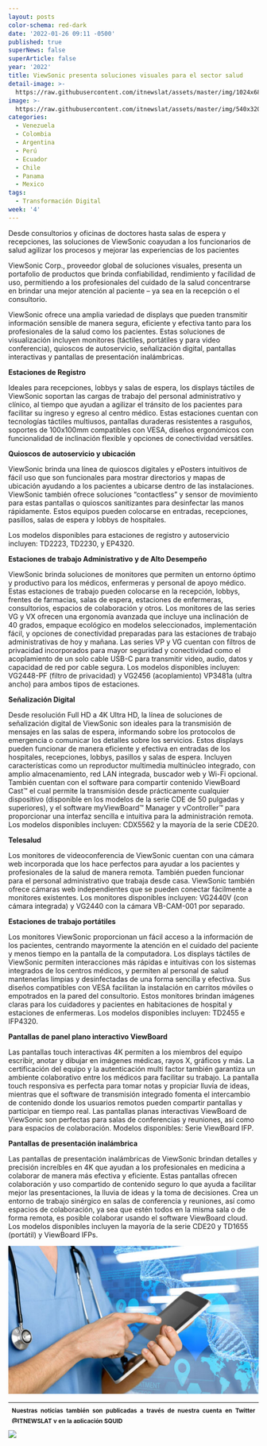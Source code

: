 ```yaml
---
layout: posts
color-schema: red-dark
date: '2022-01-26 09:11 -0500'
published: true
superNews: false
superArticle: false
year: '2022'
title: ViewSonic presenta soluciones visuales para el sector salud
detail-image: >-
  https://raw.githubusercontent.com/itnewslat/assets/master/img/1024x680/Medico-Tecnologia-g.jpg
image: >-
  https://raw.githubusercontent.com/itnewslat/assets/master/img/540x320/Medico-Tecnologia-p.jpg
categories:
  - Venezuela
  - Colombia
  - Argentina
  - Perú
  - Ecuador
  - Chile
  - Panama
  - Mexico
tags:
  - Transformación Digital
week: '4'
---
```

Desde consultorios y oficinas de doctores hasta salas de espera y recepciones, las soluciones de ViewSonic coayudan a los funcionarios de salud agilizar los procesos y mejorar las experiencias de los pacientes

ViewSonic Corp., proveedor global de soluciones visuales, presenta un portafolio de productos que brinda confiabilidad, rendimiento y facilidad de uso, permitiendo a los profesionales del cuidado de la salud concentrarse en brindar una mejor atención al paciente – ya sea en la recepción o el consultorio.


ViewSonic ofrece una amplia variedad de displays que pueden transmitir información sensible de manera segura, eficiente y efectiva tanto para los profesionales de la salud como los pacientes. Estas soluciones de visualización incluyen monitores (táctiles, portátiles y para video conferencia), quioscos de autoservicio, señalización digital, pantallas interactivas y pantallas de presentación inalámbricas.

**Estaciones de Registro**

Ideales para recepciones, lobbys y salas de espera, los displays táctiles de ViewSonic soportan las cargas de trabajo del personal administrativo y clínico, al tiempo que ayudan a agilizar el tránsito de los pacientes para facilitar su ingreso y egreso al centro médico. Estas estaciones cuentan con tecnologías táctiles multiusos, pantallas duraderas resistentes a rasguños, soportes de 100x100mm compatibles con VESA, diseños ergonómicos con funcionalidad de inclinación flexible y opciones de conectividad versátiles.

**Quioscos de autoservicio y ubicación**

ViewSonic brinda una línea de quioscos digitales y ePosters intuitivos de fácil uso que son funcionales para mostrar directorios y mapas de ubicación ayudando a los pacientes a ubicarse dentro de las instalaciones. ViewSonic también ofrece soluciones “contactless” y sensor de movimiento para estas pantallas o quioscos sanitizantes para desinfectar las manos rápidamente. Estos equipos pueden colocarse en entradas, recepciones, pasillos, salas de espera y lobbys de hospitales.
 
Los modelos disponibles para estaciones de registro y autoservicio incluyen: TD2223, TD2230, y EP4320.
 
**Estaciones de trabajo Administrativo y de Alto Desempeño**

ViewSonic brinda soluciones de monitores que permiten un entorno óptimo y productivo para los médicos, enfermeras y personal de apoyo médico. Estas estaciones de trabajo pueden colocarse en la recepción, lobbys, frentes de farmacias, salas de espera, estaciones de enfermeras, consultorios, espacios de colaboración y otros. Los monitores de las series VG y VX ofrecen una ergonomía avanzada que incluye una inclinación de 40 grados, empaque ecológico en modelos seleccionados, implementación fácil, y opciones de conectividad preparadas para las estaciones de trabajo administrativas de hoy y mañana. Las series VP y VG cuentan con filtros de privacidad incorporados para mayor seguridad y conectividad como el acoplamiento de un solo cable USB-C para transmitir video, audio, datos y capacidad de red por cable segura. Los modelos disponibles incluyen: VG2448-PF (filtro de privacidad) y VG2456 (acoplamiento) VP3481a (ultra ancho) para ambos tipos de estaciones.

**Señalización Digital**

Desde resolución Full HD a 4K Ultra HD, la línea de soluciones de señalización digital de ViewSonic son ideales para la transmisión de mensajes en las salas de espera, informando sobre los protocolos de emergencia o comunicar los detalles sobre los servicios. Estos displays pueden funcionar de manera eficiente y efectiva en entradas de los hospitales, recepciones, lobbys, pasillos y salas de espera. Incluyen características como un reproductor multimedia multinúcleo integrado, con amplio almacenamiento, red LAN integrada, buscador web y Wi-Fi opcional. También cuentan con el software para compartir contenido ViewBoard Cast™ el cual permite la transmisión desde prácticamente cualquier dispositivo (disponible en los modelos de la serie CDE de 50 pulgadas y superiores), y el software myViewBoard™ Manager y vController™ para proporcionar una interfaz sencilla e intuitiva para la administración remota. Los modelos disponibles incluyen:  CDX5562 y la mayoría de la serie CDE20.

**Telesalud**

Los monitores de videoconferencia de ViewSonic cuentan con una cámara web incorporada que los hace perfectos para ayudar a los pacientes y profesionales de la salud de manera remota. También pueden funcionar para el personal administrativo que trabaja desde casa. ViewSonic también ofrece cámaras web independientes que se pueden conectar fácilmente a monitores existentes. Los monitores disponibles incluyen: VG2440V (con cámara integrada) y VG2440 con la cámara VB-CAM-001 por separado.

**Estaciones de trabajo portátiles**

Los monitores ViewSonic proporcionan un fácil acceso a la información de los pacientes, centrando mayormente la atención en el cuidado del paciente y menos tiempo en la pantalla de la computadora. Los displays táctiles de ViewSonic permiten interacciones más rápidas e intuitivas con los sistemas integrados de los centros médicos, y permiten al personal de salud mantenerlas limpias y desinfectadas de una forma sencilla y efectiva. Sus diseños compatibles con VESA facilitan la instalación en carritos móviles o empotrados en la pared del consultorio. Estos monitores brindan imágenes claras para los cuidadores y pacientes en habitaciones de hospital y estaciones de enfermeras. Los modelos disponibles incluyen:  TD2455 e IFP4320.

**Pantallas de panel plano interactivo ViewBoard**

Las pantallas touch interactivas 4K permiten a los miembros del equipo escribir, anotar y dibujar en imágenes médicas, rayos X, gráficos y más. La certificación del equipo y la autenticación multi factor también garantiza un ambiente colaborativo entre los médicos para facilitar su trabajo. La pantalla touch responsiva es perfecta para tomar notas y propiciar lluvia de ideas, mientras que el software de transmisión integrado fomenta el intercambio de contenido donde los usuarios remotos pueden compartir pantallas y participar en tiempo real. Las pantallas planas interactivas ViewBoard de ViewSonic son perfectas para salas de conferencias y reuniones, así como para espacios de colaboración. Modelos disponibles:  Serie ViewBoard IFP. 

**Pantallas de presentación inalámbrica**

Las pantallas de presentación inalámbricas de ViewSonic brindan detalles y precisión increíbles en 4K que ayudan a los profesionales en medicina a colaborar de manera más efectiva y eficiente. Estas pantallas ofrecen colaboración y uso compartido de contenido seguro lo que ayuda a facilitar mejor las presentaciones, la lluvia de ideas y la toma de decisiones. Crea un entorno de trabajo sinérgico en salas de conferencia y reuniones, así como espacios de colaboración, ya sea que estén todos en la misma sala o de forma remota, es posible colaborar usando el software ViewBoard cloud. Los modelos disponibles incluyen la mayoría de la serie CDE20 y TD1655 (portátil) y ViewBoard IFPs.

![](https://raw.githubusercontent.com/itnewslat/assets/master/img/540x320/Medico-Tecnologia-p.jpg)

<table style="height: 42px;" width="569">
<tbody>
<tr>
<td style="text-align: justify;"><sub><strong>Nuestras noticias también son publicadas a través de nuestra cuenta en Twitter <a href="https://twitter.com/itnewslat?lang=es">@ITNEWSLAT</a> y en la aplicación <a href="https://squidapp.co/en/">SQUID</a></strong></sub></td>
</tr>
</tbody>
</table>

<img src="https://tracker.metricool.com/c3po.jpg?hash=56f88a41e39ab42c063cc51676587a04"/>